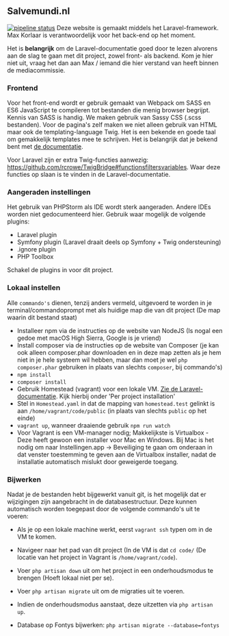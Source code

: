 ## Salvemundi.nl
[![pipeline status](https://git.fhict.nl/I380671/salvemundi.nl/badges/master/pipeline.svg)](https://git.fhict.nl/I380671/salvemundi.nl/commits/master)
Deze website is gemaakt middels het Laravel-framework. Max Korlaar is verantwoordelijk voor het back-end op het moment.

Het is **belangrijk** om de Laravel-documentatie goed door te lezen alvorens aan de slag te gaan met dit project, zowel front- als backend. Kom je hier niet uit, vraag het dan aan Max / iemand die hier verstand van heeft binnen de mediacommissie.


### Frontend

Voor het front-end wordt er gebruik gemaakt van Webpack om SASS en ES6 JavaScript te compileren tot bestanden die menig browser begrijpt. Kennis van SASS is handig. We maken gebruik van Sassy CSS (.scss bestanden).
Voor de pagina's zelf maken we niet alleen gebruik van HTML maar ook de templating-language Twig. Het is een bekende en goede taal om gemakkelijk templates mee te schrijven. Het is belangrijk dat je bekend bent met [de documentatie](https://twig.symfony.com/doc/2.x/).

Voor Laravel zijn er extra Twig-functies aanwezig: https://github.com/rcrowe/TwigBridge#functionsfiltersvariables. Waar deze functies op slaan is te vinden in de Laravel-documentatie.


### Aangeraden instellingen

Het gebruik van PHPStorm als IDE wordt sterk aangeraden. Andere IDEs worden niet gedocumenteerd hier. Gebruik waar mogelijk de volgende plugins:


* Laravel plugin
* Symfony plugin (Laravel draait deels op Symfony + Twig ondersteuning)
* .ignore plugin
* PHP Toolbox


Schakel de plugins in voor dit project.

### Lokaal instellen

Alle `commando's` dienen, tenzij anders vermeld, uitgevoerd te worden in je terminal/commandoprompt met als huidige map die van dit project (De map waarin dit bestand staat)

* Installeer npm via de instructies op de website van NodeJS (Is nogal een gedoe met macOS High Sierra, Google is je vriend)
* Install composer via de instructies op de website van Composer (je kan ook alleen composer.phar downloaden en in deze map zetten als je hem niet in je hele systeem wil hebben, maar dan moet je wel `php composer.phar` gebruiken in plaats van slechts `composer`, bij commando's)
* `npm install`
* `composer install`
* Gebruik Homestead (vagrant) voor een lokale VM. [Zie de Laravel-documentatie](https://laravel.com/docs/5.5/homestead#per-project-installation). Kijk hierbij onder 'Per project installation'
* Stel in `Homestead.yaml` in dat de mapping van `homestead.test` gelinkt is aan `/home/vagrant/code/public` (in plaats van slechts `public` op het einde)
* `vagrant up`, wanneer draaiende gebruik `npm run watch`
* Voor Vagrant is een VM-manager nodig; Makkelijkste is Virtualbox - Deze heeft gewoon een installer voor Mac en Windows. Bij Mac is het nodig om naar Instellingen.app -> Beveiliging te gaan om onderaan in dat venster toestemming te geven aan de Virtualbox installer, nadat de installatie automatisch mislukt door geweigerde toegang.

### Bijwerken

Nadat je de bestanden hebt bijgewerkt vanuit git, is het mogelijk dat er wijzigingen zijn aangebracht in de databasestructuur. Deze kunnen automatisch worden toegepast door de volgende commando's uit te voeren:

* Als je op een lokale machine werkt, eerst `vagrant ssh` typen om in de VM te komen.
* Navigeer naar het pad van dit project (In de VM is dat `cd code/` (De locatie van het project in Vagrant is `/home/vagrant/code`).
* Voer `php artisan down` uit om het project in een onderhoudsmodus te brengen (Hoeft lokaal niet per se).
* Voer `php artisan migrate` uit om de migraties uit te voeren.
* Indien de onderhoudsmodus aanstaat, deze uitzetten via `php artisan up`.

* Database op Fontys bijwerken: `php artisan migrate --database=fontys`